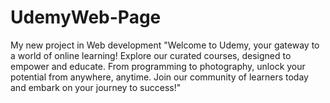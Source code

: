 # UdemyWeb-Page
My new project in Web development
"Welcome to Udemy, your gateway to a world of online learning! Explore our curated courses, designed to empower and educate. From programming to photography, unlock your potential from anywhere, anytime. Join our community of learners today and embark on your journey to success!"

